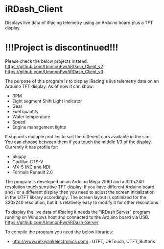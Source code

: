 # iRDash_Client
Displays live data of iRacing telemetry using an Arduino board plus a TFT display.

# !!!Project is discontinued!!!
Please check the below projects instead.
https://github.com/UmmonPwr/iRDash_Client_v2
https://github.com/UmmonPwr/iRDash_Client_v3

The purpose of this program is to display iRacing's live telemetry data on an Arduino TFT display.
As of now it can show:
- RPM
- Eight segment Shift Light Indicator
- Gear
- Fuel quantity
- Water temperature
- Speed
- Engine management lights

It supports multiple profiles to suit the different cars available in the sim. You can choose between them if you touch the middle 1/3 of the display.
Currently it has profile for:
- Skippy
- Cadillac CTS-V
- MX-5 (NC and ND)
- Formula Renault 2.0

The program is developed on an Arduino Mega 2560 and a 320x240 resolution touch sensitive TFT display. If you have different Arduino board and / or a different display then you need to adjust the screen initialization in the UTFT library accordingly.
The screen layout is optimized for the 320x240 resolution, but it is relatively easy to modify it for other resolutions.

To display the live data of iRacing it needs the "iRDash Server" program running on Windows host and connected to the Arduino board via USB.
https://github.com/UmmonPwr/iRDash-Server

To compile the program you need the below libraries:
- http://www.rinkydinkelectronics.com/ : UTFT, URTouch, UTFT_Buttons